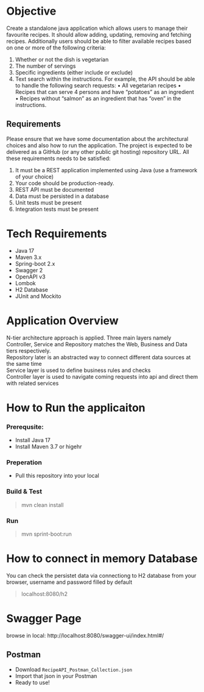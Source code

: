 # Objective
Create a standalone java application which allows users to manage their favourite recipes. It should allow adding, updating, removing and fetching recipes. Additionally users should be able to filter available recipes based on one or more of the following criteria:
1. Whether or not the dish is vegetarian
2. The number of servings
3. Specific ingredients (either include or exclude)
4. Text search within the instructions.
For example, the API should be able to handle the following search requests:
• All vegetarian recipes
• Recipes that can serve 4 persons and have “potatoes” as an ingredient
• Recipes without “salmon” as an ingredient that has “oven” in the instructions.
## Requirements
Please ensure that we have some documentation about the architectural choices and also how to run the application. The project is expected to be delivered as a GitHub (or any other public git hosting) repository URL.
All these requirements needs to be satisfied:
1. It must be a REST application implemented using Java (use a framework of your choice)
2. Your code should be production-ready.
3. REST API must be documented
4. Data must be persisted in a database
5. Unit tests must be present
6. Integration tests must be present

# Tech Requirements
- Java 17
- Maven 3.x
- Spring-boot 2.x
- Swagger 2
- OpenAPI v3
- Lombok
- H2 Database
- JUnit and Mockito

# Application Overview
N-tier architecture approach is applied. Three main layers namely Controller, Service and Repository matches the Web, Business and Data tiers respectively.<br />
Repository later is an abstracted way to connect different data sources at the same time
<br />
Service layer is used to define business rules and checks
<br />
Controller layer is used to navigate coming requests into api and direct them with related services

# How to Run the applicaiton
### Prerequsite:
- Install Java 17
- Install Maven 3.7 or higehr 

### Preperation
- Pull this repository into your local

### Build & Test
> mvn clean install

### Run
> mvn sprint-boot:run

# How to connect in memory Database
You can check the persistet data via connectiong to H2 database from your browser, username and password filled by default
> localhost:8080/h2

# Swagger Page
browse in local: http://localhost:8080/swagger-ui/index.html#/

## Postman
- Download `RecipeAPI_Postman_Collection.json`
- Import that json in your Postman
- Ready to use! 






